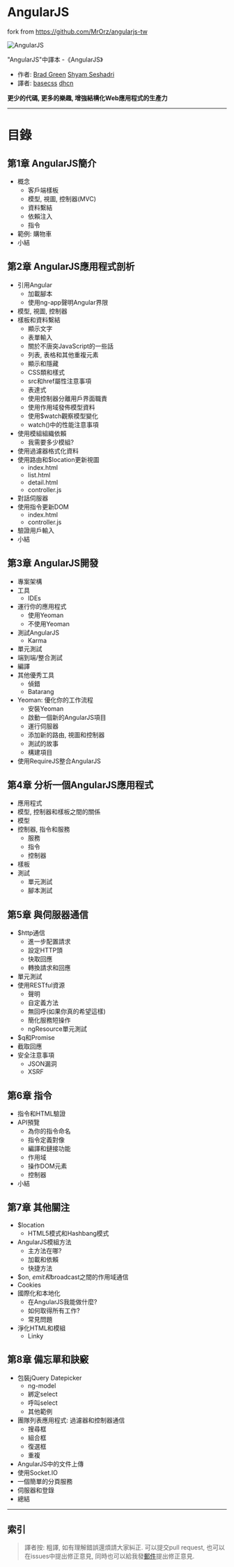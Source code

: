 # AngularJS

fork from <https://github.com/MrOrz/angularjs-tw>

![AngularJS](figure/angularjs-book.jpg)

"AngularJS"中譯本 -《AngularJS》

+ 作者: [Brad Green](https://github.com/bradlygreen)  [Shyam Seshadri](https://github.com/shyamseshadri)
+ 譯者: [basecss](mailto:270842722@qq.com) [dhcn](https://github.com/dhcn)

**更少的代碼, 更多的樂趣, 增強結構化Web應用程式的生產力**

**************************

# 目錄

## 第1章 AngularJS簡介

+ 概念
  + 客戶端樣板
  + 模型, 視圖, 控制器(MVC)
  + 資料繫結
  + 依賴注入
  + 指令
+ 範例: 購物車
+ 小結

## 第2章 AngularJS應用程式剖析

+ 引用Angular
  + 加載腳本
  + 使用ng-app聲明Angular界限
+ 模型, 視圖, 控制器
+ 樣板和資料繫結
  + 顯示文字
  + 表單輸入
  + 關於不唐突JavaScript的一些話
  + 列表, 表格和其他重複元素
  + 顯示和隱藏
  + CSS類和樣式
  + src和href屬性注意事項
  + 表達式
  + 使用控制器分離用戶界面職責
  + 使用作用域發佈模型資料
  + 使用$watch觀察模型變化
  + watch()中的性能注意事項
+ 使用模組組織依賴
  + 我需要多少模組?
+ 使用過濾器格式化資料
+ 使用路由和$location更新視圖
  + index.html
  + list.html
  + detail.html
  + controller.js
+ 對話伺服器
+ 使用指令更新DOM
  + index.html
  + controller.js
+ 驗證用戶輸入
+ 小結

## 第3章 AngularJS開發

+ 專案架構
+ 工具
  + IDEs
+ 運行你的應用程式
  + 使用Yeoman
  + 不使用Yeoman
+ 測試AngularJS
  + Karma
+ 單元測試
+ 端到端/整合測試
+ 編譯
+ 其他優秀工具
  + 偵錯
  + Batarang
+ Yeoman: 優化你的工作流程
  + 安裝Yeoman
  + 啟動一個新的AngularJS項目
  + 運行伺服器
  + 添加新的路由, 視圖和控制器
  + 測試的故事
  + 構建項目
+ 使用RequireJS整合AngularJS

## 第4章 分析一個AngularJS應用程式

+ 應用程式
+ 模型, 控制器和樣板之間的關係
+ 模型
+ 控制器, 指令和服務
  + 服務
  + 指令
  + 控制器
+ 樣板
+ 測試
  + 單元測試
  + 腳本測試
    
## 第5章 與伺服器通信

+ $http通信
  + 進一步配置請求
  + 設定HTTP頭
  + 快取回應
  + 轉換請求和回應
+ 單元測試
+ 使用RESTful資源
  + 聲明
  + 自定義方法
  + 無回呼(如果你真的希望這樣)
  + 簡化服務短操作
  + ngResource單元測試
+ $q和Promise
+ 截取回應
+ 安全注意事項
  + JSON漏洞
  + XSRF
  
## 第6章 指令

+ 指令和HTML驗證
+ API預覽
  + 為你的指令命名
  + 指令定義對像
  + 編譯和鏈接功能
  + 作用域
  + 操作DOM元素
  + 控制器
+ 小結

## 第7章 其他關注

+ $location
  + HTML5模式和Hashbang模式
+ AngularJS模組方法
  + 主方法在哪?
  + 加載和依賴
  + 快捷方法
+ $on, $emit和$broadcast之間的作用域通信
+ Cookies
+ 國際化和本地化
  + 在AngularJS我能做什麼?
  + 如何取得所有工作?
  + 常見問題
+ 淨化HTML和模組
  + Linky
  
## 第8章 備忘單和訣竅

+ 包裝jQuery Datepicker
  + ng-model
  + 綁定select
  + 呼叫select
  + 其他範例
+ 團隊列表應用程式: 過濾器和控制器通信
  + 搜尋框
  + 組合框
  + 復選框
  + 重複
+ AngularJS中的文件上傳
+ 使用Socket.IO
+ 一個簡單的分頁服務
+ 伺服器和登錄
+ 總結

*************

## 索引

> 譯者按: 粗譯, 如有理解錯誤還煩請大家糾正. 可以提交pull request, 也可以在issues中提出修正意見, 同時也可以給我發[郵件](mailto:270842722@qq.com)提出修正意見. 
